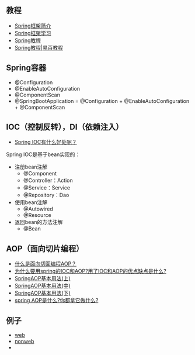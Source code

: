 ## 教程

- [Spring框架简介](https://www.ibm.com/developerworks/cn/java/wa-spring1/)
- [Spring框架学习](http://blog.csdn.net/lishuangzhe7047/article/details/20740209)
- [Spring教程](http://wiki.jikexueyuan.com/project/spring/)
- [Spring教程|易百教程](http://www.yiibai.com/spring/)

## Spring容器

- @Configuration
- @EnableAutoConfiguration
- @ComponentScan
- @SpringBootApplication = @Configuration + @EnableAutoConfiguration + @ComponentScan

## IOC（控制反转），DI（依赖注入）

- [Spring IOC有什么好处呢？](https://www.zhihu.com/question/23277575)

Spring IOC是基于bean实现的：

- 注册bean注解
  - @Component
  - @Controller：Action
  - @Service：Service
  - @Repository：Dao
- 使用bean注解
  - @Autowired
  - @Resource
- 返回bean的方法注解
  - @Bean

## AOP（面向切片编程）

- [什么是面向切面编程AOP？](https://www.zhihu.com/question/24863332)
- [为什么要用spring的IOC和AOP?用了IOC和AOP的优点缺点是什么?](https://www.zhihu.com/question/19993030)
- [SpringAOP基本用法(上)](https://zhuanlan.zhihu.com/p/25892085)
- [SpringAOP基本用法(中)](https://zhuanlan.zhihu.com/p/25892058)
- [SpringAOP基本用法(下)](https://zhuanlan.zhihu.com/p/25891989)
- [spring AOP是什么?你都拿它做什么?](https://zhuanlan.zhihu.com/p/28097563)

## 例子

- [web]()
- [nonweb]()
- []()